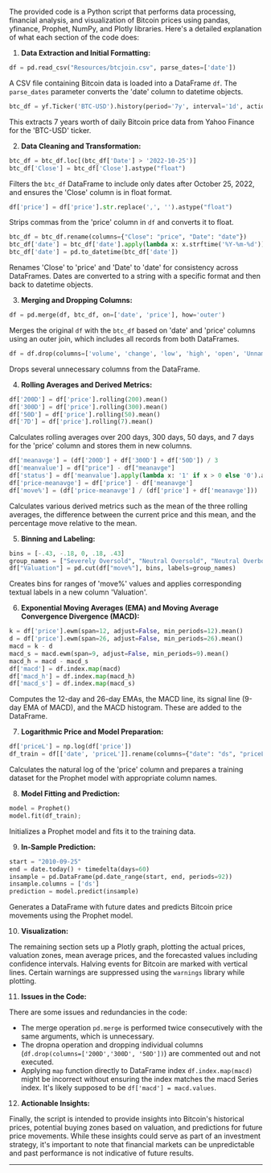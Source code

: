 The provided code is a Python script that performs data processing, financial analysis, and visualization of Bitcoin prices using pandas, yfinance, Prophet, NumPy, and Plotly libraries. Here's a detailed explanation of what each section of the code does:

1. **Data Extraction and Initial Formatting:**

```python
df = pd.read_csv("Resources/btcjoin.csv", parse_dates=['date'])
```
A CSV file containing Bitcoin data is loaded into a DataFrame `df`. The `parse_dates` parameter converts the 'date' column to datetime objects.

```python
btc_df = yf.Ticker('BTC-USD').history(period='7y', interval='1d', actions=False).reset_index()
```
This extracts 7 years worth of daily Bitcoin price data from Yahoo Finance for the 'BTC-USD' ticker.

2. **Data Cleaning and Transformation:**

```python
btc_df = btc_df.loc[(btc_df['Date'] > '2022-10-25')]
btc_df['Close'] = btc_df['Close'].astype("float")
```
Filters the `btc_df` DataFrame to include only dates after October 25, 2022, and ensures the 'Close' column is in float format.

```python
df['price'] = df['price'].str.replace(',', '').astype("float")
```
Strips commas from the 'price' column in `df` and converts it to float.

```python
btc_df = btc_df.rename(columns={"Close": "price", "Date": "date"})
btc_df['date'] = btc_df['date'].apply(lambda x: x.strftime('%Y-%m-%d'))
btc_df['date'] = pd.to_datetime(btc_df['date'])
```
Renames 'Close' to 'price' and 'Date' to 'date' for consistency across DataFrames. Dates are converted to a string with a specific format and then back to datetime objects.

3. **Merging and Dropping Columns:**

```python
df = pd.merge(df, btc_df, on=['date', 'price'], how='outer')
```
Merges the original `df` with the `btc_df` based on 'date' and 'price' columns using an outer join, which includes all records from both DataFrames.

```python
df = df.drop(columns=['volume', 'change', 'low', 'high', 'open', 'Unnamed: 0', "wallets", "address", "mined"])
```
Drops several unnecessary columns from the DataFrame.

4. **Rolling Averages and Derived Metrics:**

```python
df['200D'] = df['price'].rolling(200).mean()
df['300D'] = df['price'].rolling(300).mean()
df['50D'] = df['price'].rolling(50).mean()
df['7D'] = df['price'].rolling(7).mean()
```
Calculates rolling averages over 200 days, 300 days, 50 days, and 7 days for the 'price' column and stores them in new columns.

```python
df['meanavge'] = (df['200D'] + df['300D'] + df['50D']) / 3
df['meanvalue'] = df["price"] - df["meanavge"]
df['status'] = df['meanvalue'].apply(lambda x: '1' if x > 0 else '0').astype("object")
df['price-meanavge'] = df['price'] - df['meanavge']
df['move%'] = (df['price-meanavge'] / (df['price'] + df['meanavge']))
```
Calculates various derived metrics such as the mean of the three rolling averages, the difference between the current price and this mean, and the percentage move relative to the mean.

5. **Binning and Labeling:**

```python
bins = [-.43, -.18, 0, .18, .43]
group_names = ["Severely Oversold", "Neutral Oversold", "Neutral Overbought", "Severely Overbought"]
df["Valuation"] = pd.cut(df["move%"], bins, labels=group_names)
```
Creates bins for ranges of 'move%' values and applies corresponding textual labels in a new column 'Valuation'.

6. **Exponential Moving Averages (EMA) and Moving Average Convergence Divergence (MACD):**

```python
k = df['price'].ewm(span=12, adjust=False, min_periods=12).mean()
d = df['price'].ewm(span=26, adjust=False, min_periods=26).mean()
macd = k - d
macd_s = macd.ewm(span=9, adjust=False, min_periods=9).mean()
macd_h = macd - macd_s
df['macd'] = df.index.map(macd)
df['macd_h'] = df.index.map(macd_h)
df['macd_s'] = df.index.map(macd_s)
```
Computes the 12-day and 26-day EMAs, the MACD line, its signal line (9-day EMA of MACD), and the MACD histogram. These are added to the DataFrame.

7. **Logarithmic Price and Model Preparation:**

```python
df['priceL'] = np.log(df['price'])
df_train = df[['date', 'priceL']].rename(columns={"date": "ds", "priceL": "y"})
```
Calculates the natural log of the 'price' column and prepares a training dataset for the Prophet model with appropriate column names.

8. **Model Fitting and Prediction:**

```python
model = Prophet()
model.fit(df_train);
```
Initializes a Prophet model and fits it to the training data.

9. **In-Sample Prediction:**

```python
start = "2010-09-25"
end = date.today() + timedelta(days=60)
insample = pd.DataFrame(pd.date_range(start, end, periods=92))
insample.columns = ['ds']
prediction = model.predict(insample)
```
Generates a DataFrame with future dates and predicts Bitcoin price movements using the Prophet model.

10. **Visualization:**

The remaining section sets up a Plotly graph, plotting the actual prices, valuation zones, mean average prices, and the forecasted values including confidence intervals. Halving events for Bitcoin are marked with vertical lines. Certain warnings are suppressed using the `warnings` library while plotting.

11. **Issues in the Code:**

There are some issues and redundancies in the code:

- The merge operation `pd.merge` is performed twice consecutively with the same arguments, which is unnecessary.
- The dropna operation and dropping individual columns (`df.drop(columns=['200D','300D', '50D'])`) are commented out and not executed.
- Applying `map` function directly to DataFrame index `df.index.map(macd)` might be incorrect without ensuring the index matches the macd Series index. It's likely supposed to be `df['macd'] = macd.values`.

12. **Actionable Insights:**

Finally, the script is intended to provide insights into Bitcoin's historical prices, potential buying zones based on valuation, and predictions for future price movements. While these insights could serve as part of an investment strategy, it's important to note that financial markets can be unpredictable and past performance is not indicative of future results.



**** 
